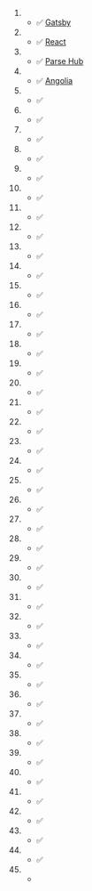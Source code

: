 1.  -   ✅ [Gatsby](https://www.gatsbyjs.com/)

2.  -   ✅ [React](https://reactjs.org/)

3.  -   ✅ [Parse Hub](https://www.parsehub.com/)

4.  -   ✅ [Angolia](https://www.algolia.com/developers/)

5.  -   ✅ []()

6.  -   ✅ []()

7.  -   ✅ []()

8.  -   ✅ []()

9.  -   ✅ []()

10. -   ✅ []()

11. -   ✅ []()

12. -   ✅ []()

13. -   ✅ []()

14. -   ✅ []()

15. -   ✅ []()

16. -   ✅ []()

17. -   ✅ []()

18. -   ✅ []()

19. -   ✅ []()

20. -   ✅ []()

21. -   ✅ []()

22. -   ✅ []()

23. -   ✅ []()

24. -   ✅ []()

25. -   ✅ []()

26. -   ✅ []()

27. -   ✅ []()

28. -   ✅ []()

29. -   ✅ []()

30. -   ✅ []()

31. -   ✅ []()

32. -   ✅ []()

33. -   ✅ []()

34. -   ✅ []()

35. -   ✅ []()

36. -   ✅ []()

37. -   ✅ []()

38. -   ✅ []()

39. -   ✅ []()

40. -   ✅ []()

41. -   ✅ []()

42. -   ✅ []()

43. -   ✅ []()

44. -   ✅ []()

45. -   
